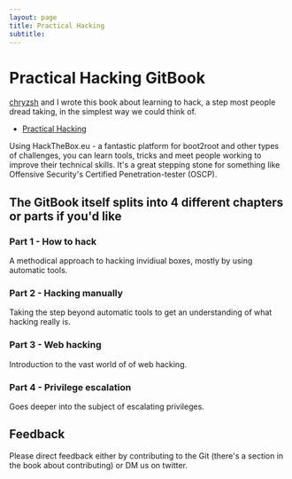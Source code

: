```yaml
---
layout: page
title: Practical Hacking
subtitle: 
---
```


# Practical Hacking GitBook

[chryzsh](https://twitter.com/chryzsh "This is really cool") and I wrote this book about learning to hack, a step most people dread taking, in the simplest way we could think of.

* [Practical Hacking](https://hunter2.gitbook.io/practical-hacking/ "This is really cool")

Using HackTheBox.eu - a fantastic platform for boot2root and other types of challenges, you can learn tools, tricks and meet people working to improve their technical skills. It's a great stepping stone for something like Offensive Security's Certified Penetration-tester (OSCP).

## The GitBook itself splits into 4 different chapters or parts if you'd like

### Part 1 - How to hack

A methodical approach to hacking invidiual boxes, mostly by using automatic tools.

### Part 2 - Hacking manually

Taking the step beyond automatic tools to get an understanding of what hacking really is.

### Part 3 - Web hacking

Introduction to the vast world of of web hacking.

### Part 4 - Privilege escalation

Goes deeper into the subject of escalating privileges.

## Feedback

Please direct feedback either by contributing to the Git (there's a section in the book about contributing) or DM us on twitter.
